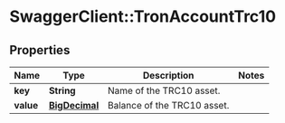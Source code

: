 # SwaggerClient::TronAccountTrc10

## Properties
Name | Type | Description | Notes
------------ | ------------- | ------------- | -------------
**key** | **String** | Name of the TRC10 asset. | 
**value** | [**BigDecimal**](BigDecimal.md) | Balance of the TRC10 asset. | 

